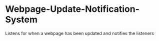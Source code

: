 Webpage-Update-Notification-System
==================================

Listens for when a webpage has been updated and notifies the listeners

